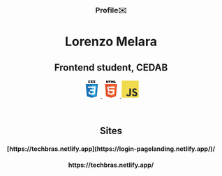 <h3 align="center">Profile✉️</h3>
<h1 align="center">Lorenzo Melara</h1>
<h2 align="center">Frontend student, CEDAB</h2>
<p align="left">
<p align="center"> <a href="https://www.w3schools.com/css/" target="_blank" rel="noreferrer"> <img src="https://raw.githubusercontent.com/devicons/devicon/master/icons/css3/css3-original-wordmark.svg" alt="css3" width="40" height="40"/> </a> <a href="https://www.w3.org/html/" target="_blank" rel="noreferrer"> <img src="https://raw.githubusercontent.com/devicons/devicon/master/icons/html5/html5-original-wordmark.svg" alt="html5" width="40" height="40"/> </a> <a href="https://developer.mozilla.org/en-US/docs/Web/JavaScript" target="_blank" rel="noreferrer"> <img src="https://raw.githubusercontent.com/devicons/devicon/master/icons/javascript/javascript-original.svg" alt="javascript" width="40" height="40"/> </a> </p>


<br>
<h2 align="center">Sites</h2>
<h4 align="center">[https://techbras.netlify.app](https://login-pagelanding.netlify.app/)/</h4>
<h4 align="center">https://techbras.netlify.app/</h4>

